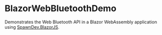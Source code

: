# BlazorWebBluetoothDemo

Demonstrates the Web Bluetooth API in a Blazor WebAssembly application using [SpawnDev.BlazorJS](https://github.com/LostBeard/SpawnDev.BlazorJS).

